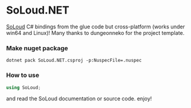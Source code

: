 # SoLoud.NET

[SoLoud](http://soloud-audio.com) C# bindings from the glue code but cross-platform (works under win64 and Linux)! Many thanks to dungeonneko for the project template.

### Make nuget package

`dotnet pack SoLoud.NET.csproj -p:NuspecFile=.nuspec`

### How to use

```csharp
using SoLoud;
```

and read the SoLoud documentation or source code. enjoy!
